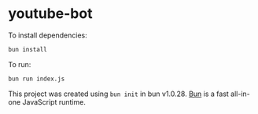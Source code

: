 # youtube-bot

To install dependencies:

```bash
bun install
```

To run:

```bash
bun run index.js
```

This project was created using `bun init` in bun v1.0.28. [Bun](https://bun.sh) is a fast all-in-one JavaScript runtime.
